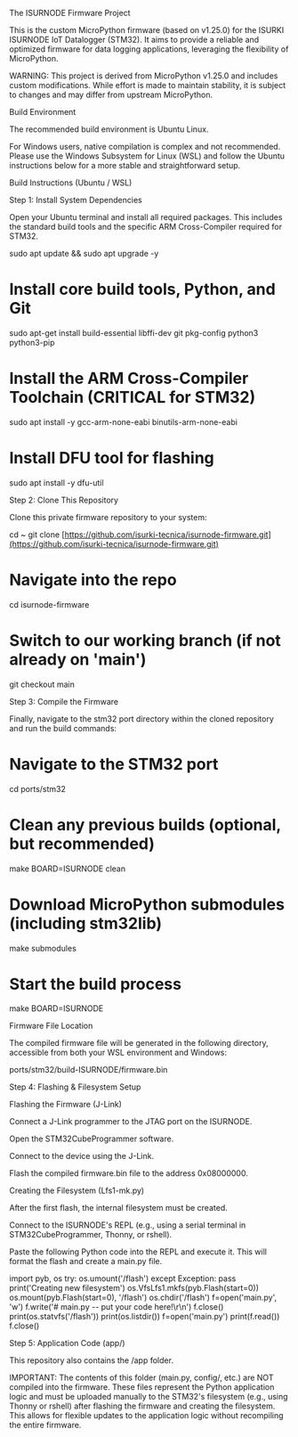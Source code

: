 The ISURNODE Firmware Project

This is the custom MicroPython firmware (based on v1.25.0) for the ISURKI ISURNODE IoT Datalogger (STM32).
It aims to provide a reliable and optimized firmware for data logging applications, leveraging the flexibility of MicroPython.

WARNING: This project is derived from MicroPython v1.25.0 and includes custom modifications. While effort is made to maintain stability, it is subject to changes and may differ from upstream MicroPython.

Build Environment

The recommended build environment is Ubuntu Linux.

For Windows users, native compilation is complex and not recommended. Please use the Windows Subsystem for Linux (WSL) and follow the Ubuntu instructions below for a more stable and straightforward setup.

Build Instructions (Ubuntu / WSL)

Step 1: Install System Dependencies

Open your Ubuntu terminal and install all required packages. This includes the standard build tools and the specific ARM Cross-Compiler required for STM32.

sudo apt update && sudo apt upgrade -y

# Install core build tools, Python, and Git
sudo apt-get install build-essential libffi-dev git pkg-config python3 python3-pip

# Install the ARM Cross-Compiler Toolchain (CRITICAL for STM32)
sudo apt install -y gcc-arm-none-eabi binutils-arm-none-eabi

# Install DFU tool for flashing
sudo apt install -y dfu-util


Step 2: Clone This Repository

Clone this private firmware repository to your system:

cd ~
git clone [https://github.com/isurki-tecnica/isurnode-firmware.git](https://github.com/isurki-tecnica/isurnode-firmware.git)

# Navigate into the repo
cd isurnode-firmware

# Switch to our working branch (if not already on 'main')
git checkout main


Step 3: Compile the Firmware

Finally, navigate to the stm32 port directory within the cloned repository and run the build commands:

# Navigate to the STM32 port
cd ports/stm32

# Clean any previous builds (optional, but recommended)
make BOARD=ISURNODE clean

# Download MicroPython submodules (including stm32lib)
make submodules

# Start the build process
make BOARD=ISURNODE


Firmware File Location

The compiled firmware file will be generated in the following directory, accessible from both your WSL environment and Windows:

ports/stm32/build-ISURNODE/firmware.bin

Step 4: Flashing & Filesystem Setup

Flashing the Firmware (J-Link)

Connect a J-Link programmer to the JTAG port on the ISURNODE.

Open the STM32CubeProgrammer software.

Connect to the device using the J-Link.

Flash the compiled firmware.bin file to the address 0x08000000.

Creating the Filesystem (Lfs1-mk.py)

After the first flash, the internal filesystem must be created.

Connect to the ISURNODE's REPL (e.g., using a serial terminal in STM32CubeProgrammer, Thonny, or rshell).

Paste the following Python code into the REPL and execute it. This will format the flash and create a main.py file.

import pyb, os
try:
    os.umount('/flash')
except Exception: 
    pass
print('Creating new filesystem')
os.VfsLfs1.mkfs(pyb.Flash(start=0))
os.mount(pyb.Flash(start=0), '/flash')
os.chdir('/flash')
f=open('main.py', 'w')
f.write('# main.py -- put your code here!\r\n')
f.close()
print(os.statvfs('/flash'))
print(os.listdir())
f=open('main.py')
print(f.read())
f.close()


Step 5: Application Code (app/)

This repository also contains the /app folder.

IMPORTANT: The contents of this folder (main.py, config/, etc.) are NOT compiled into the firmware. These files represent the Python application logic and must be uploaded manually to the STM32's filesystem (e.g., using Thonny or rshell) after flashing the firmware and creating the filesystem. This allows for flexible updates to the application logic without recompiling the entire firmware.